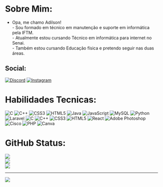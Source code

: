 # Sobre Mim:
- Opa, me chamo Adilson!<br>- Sou formado em técnico em manutenção e suporte em informática pela IFTM.<br>- Atualmente estou cursando Técnico em informática para internet no Senai.<br>- Também estou cursando Educação física e pretendo seguir nas duas áreas.<br>


##  Social:
[![Discord](https://img.shields.io/badge/Discord-%237289DA.svg?logo=discord&logoColor=white)](https://discord.gg/juninnzz_) [![Instagram](https://img.shields.io/badge/Instagram-%23E4405F.svg?logo=Instagram&logoColor=white)](https://instagram.com/@a.g.junior) 

#  Habilidades Tecnicas:
![C](https://img.shields.io/badge/c-%2300599C.svg?style=flat&logo=c&logoColor=white) ![C++](https://img.shields.io/badge/c++-%2300599C.svg?style=flat&logo=c%2B%2B&logoColor=white) ![CSS3](https://img.shields.io/badge/css3-%231572B6.svg?style=flat&logo=css3&logoColor=white) ![HTML5](https://img.shields.io/badge/html5-%23E34F26.svg?style=flat&logo=html5&logoColor=white) ![Java](https://img.shields.io/badge/java-%23ED8B00.svg?style=flat&logo=openjdk&logoColor=white) ![JavaScript](https://img.shields.io/badge/javascript-%23323330.svg?style=flat&logo=javascript&logoColor=%23F7DF1E) ![MySQL](https://img.shields.io/badge/mysql-4479A1.svg?style=flat&logo=mysql&logoColor=white) ![Python](https://img.shields.io/badge/python-3670A0?style=flat&logo=python&logoColor=ffdd54) ![Laravel](https://img.shields.io/badge/laravel-%23FF2D20.svg?style=flat&logo=laravel&logoColor=white) ![C](https://img.shields.io/badge/c-%2300599C.svg?style=flat&logo=c&logoColor=white) ![C++](https://img.shields.io/badge/c++-%2300599C.svg?style=flat&logo=c%2B%2B&logoColor=white) ![CSS3](https://img.shields.io/badge/css3-%231572B6.svg?style=flat&logo=css3&logoColor=white) ![HTML5](https://img.shields.io/badge/html5-%23E34F26.svg?style=flat&logo=html5&logoColor=white) ![React](https://img.shields.io/badge/react-%2320232a.svg?style=flat&logo=react&logoColor=%2361DAFB) ![Adobe Photoshop](https://img.shields.io/badge/adobe%20photoshop-%2331A8FF.svg?style=flat&logo=adobe%20photoshop&logoColor=white) ![Cisco](https://img.shields.io/badge/cisco-%23049fd9.svg?style=flat&logo=cisco&logoColor=black) ![PHP](https://img.shields.io/badge/php-%23777BB4.svg?style=flat&logo=php&logoColor=white) ![Canva](https://img.shields.io/badge/Canva-%2300C4CC.svg?style=flat&logo=Canva&logoColor=white)
#  GitHub Status:
![](https://github-readme-stats.vercel.app/api?username=JuninnZZ&theme=shadow_red&hide_border=true&include_all_commits=false&count_private=true)<br/>
![](https://github-readme-streak-stats.herokuapp.com/?user=JuninnZZ&theme=shadow_red&hide_border=true)<br/>
![](https://github-readme-stats.vercel.app/api/top-langs/?username=JuninnZZ&theme=shadow_red&hide_border=true&include_all_commits=false&count_private=true&layout=compact)

---
[![](https://visitcount.itsvg.in/api?id=JuninnZZ&icon=8&color=4)](https://visitcount.itsvg.in)

<!-- Proudly created with GPRM ( https://gprm.itsvg.in ) -->
